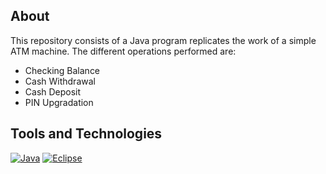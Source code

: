 ## About

This repository consists of a Java program replicates the work of a simple ATM machine.
The different operations performed are:
- Checking Balance
- Cash Withdrawal
- Cash Deposit
- PIN Upgradation

## Tools and Technologies

[![Java](https://img.shields.io/badge/Java-ED8B00?style=for-the-badge&logo=java&logoColor=white)](https://www.java.com/en/)
[![Eclipse](https://img.shields.io/badge/Eclipse-2C2255?style=for-the-badge&logo=eclipse&logoColor=white)](https://www.eclipse.org/ide/)
